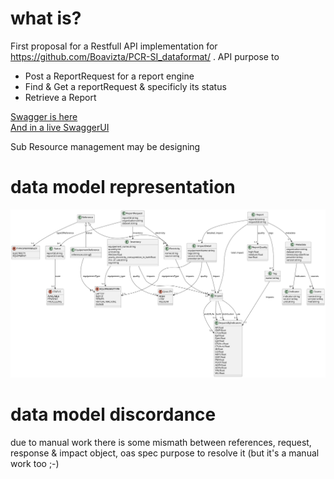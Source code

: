 # what is?
First proposal for a Restfull API  implementation for https://github.com/Boavizta/PCR-SI_dataformat/  .
 API  purpose to 
*    Post a ReportRequest for a report engine
*    Find & Get a reportRequest & specificly its status
*    Retrieve a Report
   

[Swagger is here](./swagger.yaml)  
[And in a live SwaggerUI ](https://petstore.swagger.io/?url=https://raw.githubusercontent.com/sebwt/PCR-SI_dataformat/main/RestFullApiSpec/swagger.yaml)

Sub Resource management may be designing

# data model representation
![class_diagrams](./data_model.svg)

# data model discordance

due to manual work there is some mismath between references, request, response & impact object, oas spec purpose to resolve it (but it's a manual work too ;-) 
